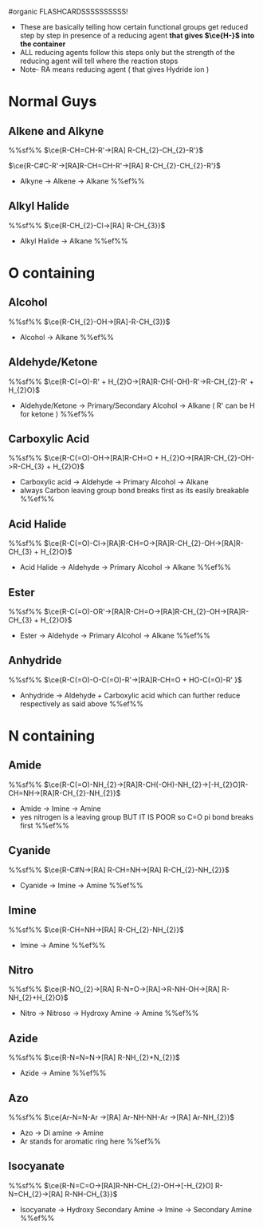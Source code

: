 #organic  FLASHCARDSSSSSSSSSS!

- These are basically telling how certain functional groups get reduced step by step in presence of a reducing agent **that gives $\ce{H-}$ into the container**
- ALL reducing agents follow this steps only but the strength of the reducing agent will tell where the reaction stops
- Note- RA means reducing agent ( that gives Hydride ion )

# Normal Guys

## Alkene and Alkyne
%%sf%%
$\ce{R-CH=CH-R'->[RA] R-CH_{2}-CH_{2}-R'}$

$\ce{R-C#C-R'->[RA]R-CH=CH-R'->[RA] R-CH_{2}-CH_{2}-R'}$

- Alkyne -> Alkene -> Alkane
%%ef%%
## Alkyl Halide
%%sf%%
$\ce{R-CH_{2}-Cl->[RA] R-CH_{3}}$

- Alkyl Halide -> Alkane
%%ef%%
# O containing

## Alcohol
%%sf%%
$\ce{R-CH_{2}-OH->[RA]-R-CH_{3}}$

- Alcohol -> Alkane
%%ef%%
## Aldehyde/Ketone
%%sf%%
$\ce{R-C(=O)-R' + H_{2}O->[RA]R-CH(-OH)-R'->R-CH_{2}-R' + H_{2}O}$

- Aldehyde/Ketone -> Primary/Secondary Alcohol -> Alkane ( R' can be H for ketone )
%%ef%%
## Carboxylic Acid
%%sf%%
$\ce{R-C(=O)-OH->[RA]R-CH=O + H_{2}O->[RA]R-CH_{2}-OH->R-CH_{3} + H_{2}O}$

- Carboxylic acid -> Aldehyde -> Primary Alcohol -> Alkane
- always Carbon leaving group bond breaks first as its easily breakable
%%ef%%
## Acid Halide
%%sf%%
$\ce{R-C(=O)-Cl->[RA]R-CH=O->[RA]R-CH_{2}-OH->[RA]R-CH_{3} + H_{2}O}$

- Acid Halide -> Aldehyde ->  Primary Alcohol -> Alkane
%%ef%%
## Ester
%%sf%%
$\ce{R-C(=O)-OR'->[RA]R-CH=O->[RA]R-CH_{2}-OH->[RA]R-CH_{3} + H_{2}O}$

- Ester -> Aldehyde ->  Primary Alcohol -> Alkane
%%ef%%
## Anhydride
%%sf%%
$\ce{R-C(=O)-O-C(=O)-R'->[RA]R-CH=O + HO-C(=O)-R' }$ 

- Anhydride -> Aldehyde + Carboxylic acid which can further reduce respectively as said above
%%ef%%
# N containing

## Amide
%%sf%%
$\ce{R-C(=O)-NH_{2}->[RA]R-CH(-OH)-NH_{2}->[-H_{2}O]R-CH=NH->[RA]R-CH_{2}-NH_{2}}$

- Amide -> Imine -> Amine
- yes nitrogen is a leaving group BUT IT IS POOR so C=O pi bond breaks first
%%ef%%
## Cyanide
%%sf%%
$\ce{R-C#N->[RA] R-CH=NH->[RA] R-CH_{2}-NH_{2}}$

- Cyanide -> Imine -> Amine
%%ef%%
## Imine
%%sf%%
$\ce{R-CH=NH->[RA] R-CH_{2}-NH_{2}}$

- Imine -> Amine
%%ef%%
## Nitro
%%sf%%
$\ce{R-NO_{2}->[RA] R-N=O->[RA]->R-NH-OH->[RA] R-NH_{2}+H_{2}O}$

- Nitro -> Nitroso -> Hydroxy Amine -> Amine
%%ef%%
## Azide
%%sf%%
$\ce{R-N=N=N->[RA] R-NH_{2}+N_{2}}$

- Azide -> Amine
%%ef%%
## Azo
%%sf%%
$\ce{Ar-N=N-Ar ->[RA] Ar-NH-NH-Ar ->[RA] Ar-NH_{2}}$

- Azo -> Di amine -> Amine
- Ar stands for aromatic ring here
%%ef%%
## Isocyanate
%%sf%%
$\ce{R-N=C=O->[RA]R-NH-CH_{2}-OH->[-H_{2}O] R-N=CH_{2}->[RA] R-NH-CH_{3}}$

- Isocyanate -> Hydroxy Secondary Amine -> Imine -> Secondary Amine
%%ef%%